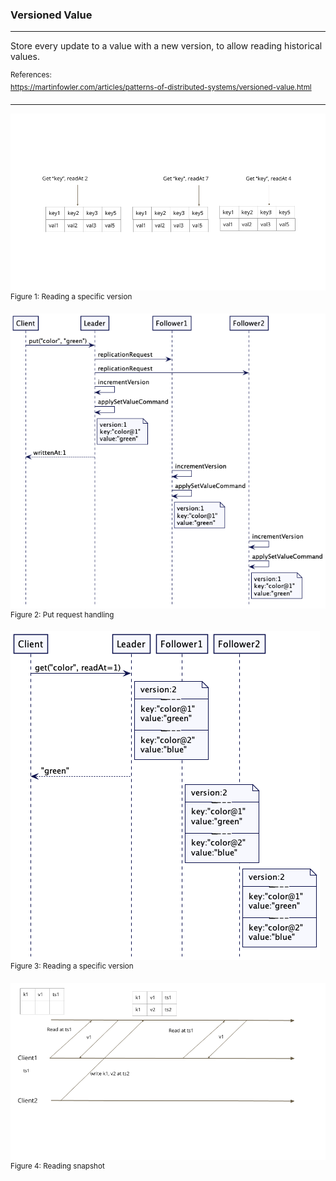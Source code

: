 ### Versioned Value

---

Store every update to a value with a new version, to allow reading historical values.

<sup>References:</sup>  
<sup>https://martinfowler.com/articles/patterns-of-distributed-systems/versioned-value.html </sup>

---

![Reading a specific version](assets/figure1.png "Figure 1")  
<sup>Figure 1: Reading a specific version</sup>

![Put request handling](assets/figure2.png "Figure 2")  
<sup>Figure 2: Put request handling</sup>

![Reading a specific version](assets/figure3.png "Figure 3")  
<sup>Figure 3: Reading a specific version</sup>

![Reading snapshot](assets/figure4.png "Figure 4")  
<sup>Figure 4: Reading snapshot</sup>